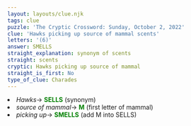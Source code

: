 ```yaml
---
layout: layouts/clue.njk
tags: clue
puzzle: 'The Cryptic Crossword: Sunday, October 2, 2022'
clue: 'Hawks picking up source of mammal scents'
letters: '(6)'
answer: SMELLS
straight_explanation: synonym of scents
straight: scents
cryptic: Hawks picking up source of mammal
straight_is_first: No
type_of_clue: Charades
---
```

<li><i>Hawks</i>→ <span style="color:green"><b>SELLS</b></span> (synonym)</li>
<li><i>source of mammal</i>→ <span style="color:green"><b> M</b></span> (first letter of mammal)</li>
<li><i>picking up</i>→ <span style="color:green"><b> SMELLS</b></span> (add M into SELLS)</li>
